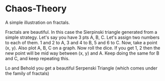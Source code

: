 # Chaos-Theory
A simple illustration on fractals. 

Fractals are beautiful. In this case the Sierpinski triangle generated from a simple strategy. Let's say you have 3 pts A, B, C. Let's assign two numbers to each of them. 1 and 2 to A, 3 and 4 to B, 5 and 6 to C. Now, take a point (x, y). Also plot A, B, C on a graph. Now roll the dice. If you get 1, 2 then the new point will be mid way between (x, y) and A. Keep doing the same for B and C, and keep repeating this. 

Lo and Behold you get a beautiful Serpenski Triangle (which comes under the family of fractals)
